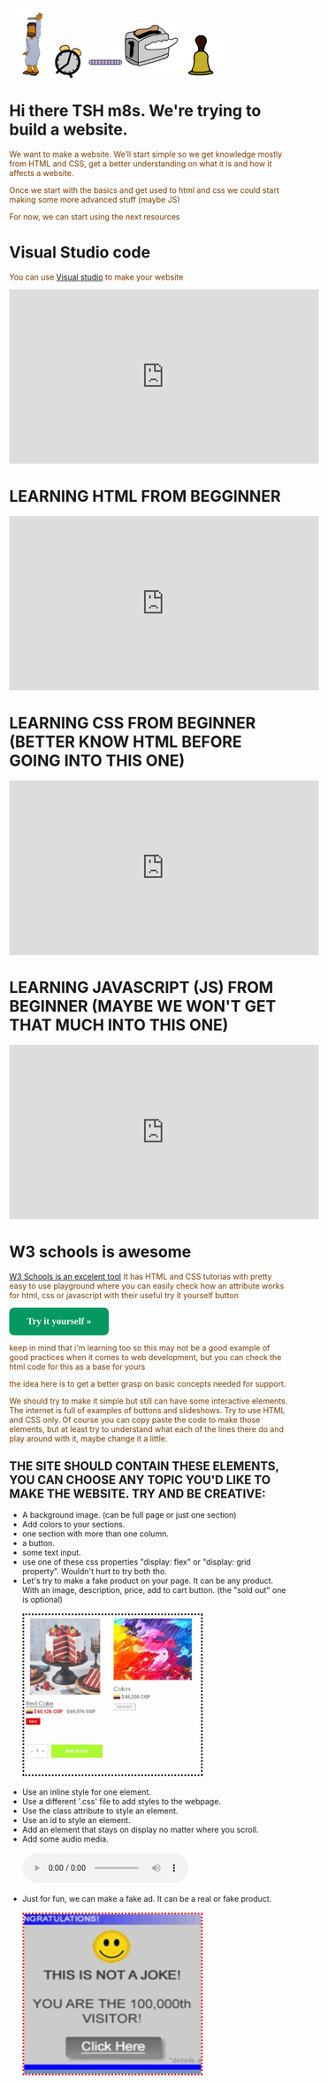 <html>
    <head>
        <link href='https://fonts.googleapis.com/css?family=Source+Sans+Pro' rel='stylesheet' type='text/css'>
        <title>
            IT'S MY FIRST WEBSITE.
        </title>
        <style>
            p{
                color: rgb(121, 59, 2);         
            }
            .button {
                background-color: #059862; /* Green */
                border: none;
                color: white;
                font-weight: bold;
                font-family: Source Sans Pro;
                padding: 15px 32px;
                text-align: center;
                text-decoration: none;
                display: inline-block;
                font-size: 17px;
                border-radius: 0.5em;
            }        
            .gif {
                max-height: 8rem;
            }
            .secreto {
                display: none;
            }
        </style>
    </head>
    <body>
        <div><IMG SRC="images/jebusDance.gif" class="gif"> <IMG SRC="images/reloj_60px1.gif" class="gif"><IMG SRC="images/gusano_60px1.gif" class="gif"><IMG SRC="images/tostadora_100px1.gif" class="gif"><IMG SRC="images/campana_80px1.gif" class="gif"></div>
        <h1>Hi there TSH m8s. We're trying to build a website.</h1>
        <p>We want to make a website. We’ll start simple so we get knowledge mostly from HTML and CSS,  
        get a better understanding on what it is and how it affects a website. </p>
        <p>Once we start with the basics and get used to html and css we could start making some more advanced stuff (maybe JS)</p>
        <p>For now, we can start using the next resources</p>
        <h1>Visual Studio code</h1>
        <p>You can use <a href="https://code.visualstudio.com/" target="_blank">Visual studio</a> to make your website</p>
        <iframe width="560" height="315" src="https://www.youtube.com/embed/VqCgcpAypFQ" title="YouTube video player" frameborder="0" allow="accelerometer; autoplay; clipboard-write; encrypted-media; gyroscope; picture-in-picture" allowfullscreen></iframe>
        <h1>LEARNING HTML FROM BEGGINNER</h1>
        <iframe width="560" height="315" src="https://www.youtube.com/embed/UB1O30fR-EE" title="YouTube video player" frameborder="0" allow="accelerometer; autoplay; clipboard-write; encrypted-media; gyroscope; picture-in-picture" allowfullscreen></iframe>
        <h1>LEARNING CSS FROM BEGINNER (BETTER KNOW HTML BEFORE GOING INTO THIS ONE)</h1>
        <iframe width="560" height="315" src="https://www.youtube.com/embed/yfoY53QXEnI" title="YouTube video player" frameborder="0" allow="accelerometer; autoplay; clipboard-write; encrypted-media; gyroscope; picture-in-picture" allowfullscreen></iframe>
        <h1>LEARNING JAVASCRIPT (JS) FROM BEGINNER (MAYBE WE WON'T GET THAT MUCH INTO THIS ONE)</h1>
        <iframe width="560" height="315" src="https://www.youtube.com/embed/hdI2bqOjy3c" title="YouTube video player" frameborder="0" allow="accelerometer; autoplay; clipboard-write; encrypted-media; gyroscope; picture-in-picture" allowfullscreen></iframe>
        <h1>W3 schools is awesome</h1>
        <p>
            <a href="https://www.w3schools.com/" target="_blank">
            W3 Schools is an excelent tool</a> It has HTML and CSS tutorias with pretty easy to use playground where you can easily check 
            how an attribute works for html, css or javascript with their useful try it yourself button
        </p>
        <a href="https://www.w3schools.com/css/tryit.asp?filename=trycss_buttons_basic" class="button" target="_blank">Try it yourself »</a>
        <p>keep in mind that i'm learning too so this may not be a good example of good practices when it comes to web development, but you can check the html code for this as a base for yours</p>
        <a class="secreto">it's an awful example actually</a>
        <p>the idea here is to get a better grasp on basic concepts needed for support.</p>
        <p>We should try to make it simple but still can have some interactive elements. The internet is full of examples of buttons and slideshows. Try to use HTML and CSS only. Of course you can copy paste the code to make those elements, but at least try to understand what each of the lines there do and play around with it, maybe change it a little.</p>
        <h2>THE SITE SHOULD CONTAIN THESE ELEMENTS, YOU CAN CHOOSE ANY TOPIC YOU'D LIKE TO MAKE THE WEBSITE. TRY AND BE CREATIVE:</h2>
        <ul>
        <li>A background image. (can be full page or just one section)</li>
        <li>Add colors to your sections.</li>
        <li>one section with more than one column.</li>
        <li>a button.</li>
        <li>some text input.</li> 
        <li>use one of these css properties "display: flex" or "display: grid property". Wouldn't hurt to try both tho. </li>
        <li>Let's try to make a fake product on your page. It can be any product. With an image, description, price, add to cart button. (the "sold out" one is optional) </li>
        <br><IMG SRC="images/product.JPG" style="width:20rem;height:18rem;border-radius:1px;border-style:dotted;"><br><br>
        <li>Use an inline style for one element. </li>
        <li>Use a different '.css' file to add styles to the webpage. </li>
        <li>Use the class attribute to style an element. </li>
        <li>Use an id to style an element. </li>
        <li>Add an element that stays on display no matter where you scroll. </li>
        <li>Add some audio media. </li>
        <br>
        <audio controls> 
        <source src="media/headshot.ogg" type="audio/ogg">   
        </audio>
        <br><br>
        <li>Just for fun, we can make a fake ad. It can be a real or fake product.</li>
        <br>
        <IMG SRC="images/fakead.jpg" style="width:20rem;height:18rem;border-radius:1px;border-style:dotted;border-color:red;">
        <br><br>    
    </body>
</html>

